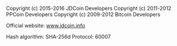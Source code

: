 Copyright (c) 2015-2016 JDCoin Developers
Copyright (c) 2011-2012 PPCoin Developers
Copyright (c) 2009-2012 Bitcoin Developers

Official website: www.jdcoin.info

Hash algorithm: SHA-256d
Protocol: 60007
